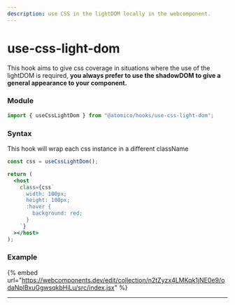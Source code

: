 ```yaml
---
description: use CSS in the lightDOM locally in the webcomponent.
---
```


# use-css-light-dom

This hook aims to give css coverage in situations where the use of the lightDOM is required, **you always prefer to use the shadowDOM to give a general appearance to your component.**

### Module

```javascript
import { useCssLightDom } from "@atomico/hooks/use-css-light-dom";
```

### Syntax

This hook will wrap each css instance in a different className

```jsx
const css = useCssLightDom();

return (
  <host
    class={css`
      width: 100px;
      height: 100px;
      :hover {
        background: red;
      }
    `}
  ></host>
);
```

### **Example**&#x20;

{% embed url="https://webcomponents.dev/edit/collection/n2tZyzx4LMKqk1jNE0e9/odaNplBxuGgwsqkbHiLu/src/index.jsx" %}

****
